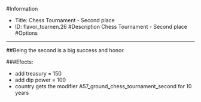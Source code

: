 #Information
 - Title: Chess Tournament - Second place
 - ID: flavor_toarnen.26
#Description
Chess Tournament - Second place
#Options

___
##Being the second is a big success and honor.

###Efects:<ul><li>add treasury = 150</li><li>add dip power = 100</li><li>country gets the modifier A57_ground_chess_tournament_second for 10 years</li></ul>
